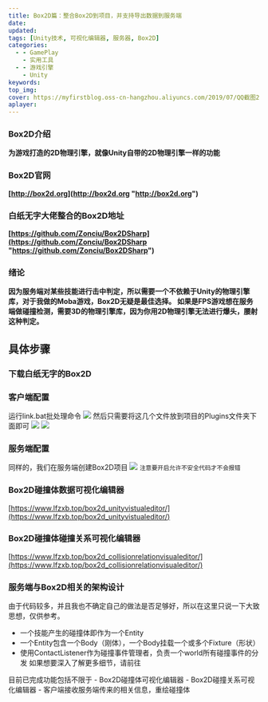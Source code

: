 ```yaml
---
title: Box2D篇：整合Box2D到项目，并支持导出数据到服务端
date:
updated:
tags: [Unity技术, 可视化编辑器, 服务器, Box2D]
categories:
  - - GamePlay
    - 实用工具
  - - 游戏引擎
    - Unity
keywords:
top_img:
cover: https://myfirstblog.oss-cn-hangzhou.aliyuncs.com/2019/07/QQ截图20190704203259.png
aplayer:
---
```

<meta name="referrer" content="no-referrer" />

### Box2D介绍
**为游戏打造的2D物理引擎，就像Unity自带的2D物理引擎一样的功能**
### Box2D官网
**[http://box2d.org](http://box2d.org "http://box2d.org")**
### 白纸无字大佬整合的Box2D地址
**[https://github.com/Zonciu/Box2DSharp](https://github.com/Zonciu/Box2DSharp "https://github.com/Zonciu/Box2DSharp")**
### 绪论
**因为服务端对某些技能进行击中判定，所以需要一个不依赖于Unity的物理引擎库，对于我做的Moba游戏，Box2D无疑是最佳选择。
如果是FPS游戏想在服务端做碰撞检测，需要3D的物理引擎库，因为你用2D物理引擎无法进行爆头，腰射这种判定。**
## 具体步骤
### 下载白纸无字的Box2D
### 客户端配置
运行link.bat批处理命令
![](https://myfirstblog.oss-cn-hangzhou.aliyuncs.com/2019/07/QQ截图20190704193635.png)
然后只需要将这几个文件放到项目的Plugins文件夹下面即可
![](https://myfirstblog.oss-cn-hangzhou.aliyuncs.com/2019/07/QQ截图20190704194039.png)
![](https://myfirstblog.oss-cn-hangzhou.aliyuncs.com/2019/07/QQ截图20190704194243.png)
### 服务端配置
同样的，我们在服务端创建Box2D项目
![](https://myfirstblog.oss-cn-hangzhou.aliyuncs.com/2019/07/QQ截图20190704203259.png)
`注意要开启允许不安全代码才不会报错`

### Box2D碰撞体数据可视化编辑器
[https://www.lfzxb.top/box2d_unityvistualeditor/](https://www.lfzxb.top/box2d_unityvistualeditor/)
### Box2D碰撞体碰撞关系可视化编辑器
[https://www.lfzxb.top/box2d_collisionrelationvisualeditor/](https://www.lfzxb.top/box2d_collisionrelationvisualeditor/)
### 服务端与Box2D相关的架构设计
由于代码较多，并且我也不确定自己的做法是否足够好，所以在这里只说一下大致思想，仅供参考。
- 一个技能产生的碰撞体即作为一个Entity
- 一个Entity包含一个Body（刚体），一个Body挂载一个或多个Fixture（形状）
- 使用ContactListener作为碰撞事件管理者，负责一个world所有碰撞事件的分发
如果想要深入了解更多细节，请前往
<script src='https://gitee.com/NKG_admin/MKGMobaBasedOnET/widget_preview' async defer></script>
<div id='osc-gitee-widget-tag'></div>
<style>
.pro_name a{color: #4183c4;}
.osc_git_title{background-color: #fff;}
.osc_git_box{background-color: #fff;}
.osc_git_box{border-color: #E3E9ED;}
.osc_git_info{color: #666;}
.osc_git_main a{color: #9B9B9B;}
</style>
目前已完成功能包括不限于
- Box2D碰撞体可视化编辑器
- Box2D碰撞关系可视化编辑器
- 客户端接收服务端传来的相关信息，重绘碰撞体
